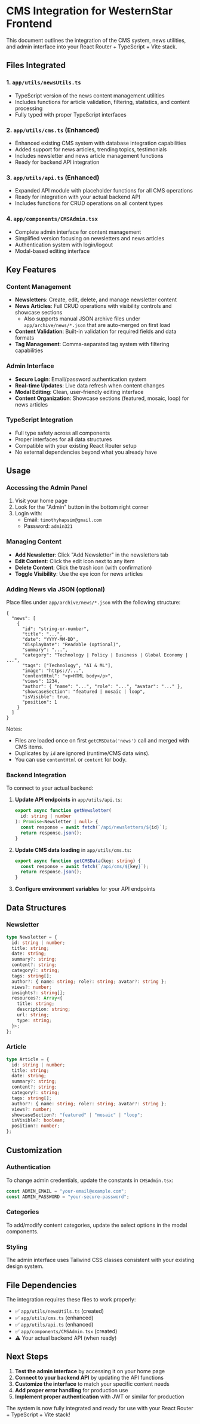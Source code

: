 # CMS Integration for WesternStar Frontend

This document outlines the integration of the CMS system, news utilities, and admin interface into your React Router + TypeScript + Vite stack.

## Files Integrated

### 1. `app/utils/newsUtils.ts`

- TypeScript version of the news content management utilities
- Includes functions for article validation, filtering, statistics, and content processing
- Fully typed with proper TypeScript interfaces

### 2. `app/utils/cms.ts` (Enhanced)

- Enhanced existing CMS system with database integration capabilities
- Added support for news articles, trending topics, testimonials
- Includes newsletter and news article management functions
- Ready for backend API integration

### 3. `app/utils/api.ts` (Enhanced)

- Expanded API module with placeholder functions for all CMS operations
- Ready for integration with your actual backend API
- Includes functions for CRUD operations on all content types

### 4. `app/components/CMSAdmin.tsx`

- Complete admin interface for content management
- Simplified version focusing on newsletters and news articles
- Authentication system with login/logout
- Modal-based editing interface

## Key Features

### Content Management

- **Newsletters**: Create, edit, delete, and manage newsletter content
- **News Articles**: Full CRUD operations with visibility controls and showcase sections
  - Also supports manual JSON archive files under `app/archive/news/*.json` that are auto-merged on first load
- **Content Validation**: Built-in validation for required fields and data formats
- **Tag Management**: Comma-separated tag system with filtering capabilities

### Admin Interface

- **Secure Login**: Email/password authentication system
- **Real-time Updates**: Live data refresh when content changes
- **Modal Editing**: Clean, user-friendly editing interface
- **Content Organization**: Showcase sections (featured, mosaic, loop) for news articles

### TypeScript Integration

- Full type safety across all components
- Proper interfaces for all data structures
- Compatible with your existing React Router setup
- No external dependencies beyond what you already have

## Usage

### Accessing the Admin Panel

1. Visit your home page
2. Look for the "Admin" button in the bottom right corner
3. Login with:
   - Email: `timothyhapsim@gmail.com`
   - Password: `admin321`

### Managing Content

- **Add Newsletter**: Click "Add Newsletter" in the newsletters tab
- **Edit Content**: Click the edit icon next to any item
- **Delete Content**: Click the trash icon (with confirmation)
- **Toggle Visibility**: Use the eye icon for news articles

### Adding News via JSON (optional)

Place files under `app/archive/news/*.json` with the following structure:

```
{
  "news": [
    {
      "id": "string-or-number",
      "title": "...",
      "date": "YYYY-MM-DD",
      "displayDate": "Readable (optional)",
      "summary": "...",
      "category": "Technology | Policy | Business | Global Economy | ...",
      "tags": ["Technology", "AI & ML"],
      "image": "https://...",
      "contentHtml": "<p>HTML body</p>",
      "views": 1234,
      "author": { "name": "...", "role": "...", "avatar": "..." },
      "showcaseSection": "featured | mosaic | loop",
      "isVisible": true,
      "position": 1
    }
  ]
}
```

Notes:
- Files are loaded once on first `getCMSData('news')` call and merged with CMS items.
- Duplicates by `id` are ignored (runtime/CMS data wins).
- You can use `contentHtml` or `content` for body.

### Backend Integration

To connect to your actual backend:

1. **Update API endpoints** in `app/utils/api.ts`:

   ```typescript
   export async function getNewsletter(
     id: string | number
   ): Promise<Newsletter | null> {
     const response = await fetch(`/api/newsletters/${id}`);
     return response.json();
   }
   ```

2. **Update CMS data loading** in `app/utils/cms.ts`:

   ```typescript
   export async function getCMSData(key: string) {
     const response = await fetch(`/api/cms/${key}`);
     return response.json();
   }
   ```

3. **Configure environment variables** for your API endpoints

## Data Structures

### Newsletter

```typescript
type Newsletter = {
  id: string | number;
  title: string;
  date: string;
  summary?: string;
  content?: string;
  category?: string;
  tags: string[];
  author?: { name: string; role?: string; avatar?: string };
  views?: number;
  insights?: string[];
  resources?: Array<{
    title: string;
    description: string;
    url: string;
    type: string;
  }>;
};
```

### Article

```typescript
type Article = {
  id: string | number;
  title: string;
  date: string;
  summary?: string;
  content?: string;
  category?: string;
  tags: string[];
  author?: { name: string; role?: string; avatar?: string };
  views?: number;
  showcaseSection?: "featured" | "mosaic" | "loop";
  isVisible?: boolean;
  position?: number;
};
```

## Customization

### Authentication

To change admin credentials, update the constants in `CMSAdmin.tsx`:

```typescript
const ADMIN_EMAIL = "your-email@example.com";
const ADMIN_PASSWORD = "your-secure-password";
```

### Categories

To add/modify content categories, update the select options in the modal components.

### Styling

The admin interface uses Tailwind CSS classes consistent with your existing design system.

## File Dependencies

The integration requires these files to work properly:

- ✅ `app/utils/newsUtils.ts` (created)
- ✅ `app/utils/cms.ts` (enhanced)
- ✅ `app/utils/api.ts` (enhanced)
- ✅ `app/components/CMSAdmin.tsx` (created)
- ⚠️ Your actual backend API (when ready)

## Next Steps

1. **Test the admin interface** by accessing it on your home page
2. **Connect to your backend API** by updating the API functions
3. **Customize the interface** to match your specific content needs
4. **Add proper error handling** for production use
5. **Implement proper authentication** with JWT or similar for production

The system is now fully integrated and ready for use with your React Router + TypeScript + Vite stack!
